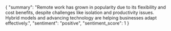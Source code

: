 {
  "summary": "Remote work has grown in popularity due to its flexibility and cost benefits, despite challenges like isolation and productivity issues. Hybrid models and advancing technology are helping businesses adapt effectively.",
  "sentiment": "positive",
  "sentiment_score": 1
}
